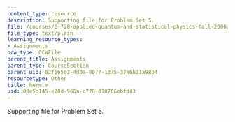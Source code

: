 ```yaml
---
content_type: resource
description: Supporting file for Problem Set 5.
file: /courses/6-728-applied-quantum-and-statistical-physics-fall-2006/08e5d145e20d966ac778018766ebfd43_herm.m
file_type: text/plain
learning_resource_types:
- Assignments
ocw_type: OCWFile
parent_title: Assignments
parent_type: CourseSection
parent_uid: 62f66503-4d0a-8077-1375-37a6b21a98b4
resourcetype: Other
title: herm.m
uid: 08e5d145-e20d-966a-c778-018766ebfd43
---
```

Supporting file for Problem Set 5.


